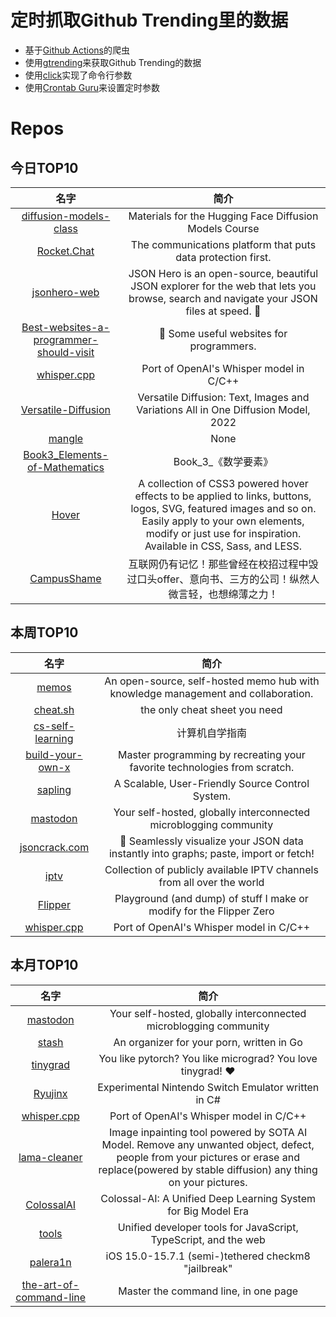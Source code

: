 # 定时抓取Github Trending里的数据
* 基于[Github Actions](https://docs.github.com/en/actions)的爬虫
* 使用[gtrending](https://github.com/hedythedev/gtrending)来获取Github Trending的数据
* 使用[click](https://github.com/pallets/click)实现了命令行参数
* 使用[Crontab Guru](https://crontab.guru/)来设置定时参数

# Repos
## 今日TOP10 
<!-- START OF DAILY_TOP10_REPOS -->
| 名字 | 简介 |
| :----: | :----: |
| [diffusion-models-class](https://github.com/huggingface/diffusion-models-class) | Materials for the Hugging Face Diffusion Models Course |
| [Rocket.Chat](https://github.com/RocketChat/Rocket.Chat) | The communications platform that puts data protection first. |
| [jsonhero-web](https://github.com/apihero-run/jsonhero-web) | JSON Hero is an open-source, beautiful JSON explorer for the web that lets you browse, search and navigate your JSON files at speed. 🚀 |
| [Best-websites-a-programmer-should-visit](https://github.com/sdmg15/Best-websites-a-programmer-should-visit) | 🔗 Some useful websites for programmers. |
| [whisper.cpp](https://github.com/ggerganov/whisper.cpp) | Port of OpenAI's Whisper model in C/C++ |
| [Versatile-Diffusion](https://github.com/SHI-Labs/Versatile-Diffusion) | Versatile Diffusion: Text, Images and Variations All in One Diffusion Model, 2022 |
| [mangle](https://github.com/google/mangle) | None |
| [Book3_Elements-of-Mathematics](https://github.com/Visualize-ML/Book3_Elements-of-Mathematics) | Book_3_《数学要素》 | 鸢尾花书：从加减乘除到机器学习；本册有，583幅图，136个代码文件，其中24个Streamlit App；状态：清华社五审五校中；Github稿件基本稳定，欢迎提意见，会及时修改 |
| [Hover](https://github.com/IanLunn/Hover) | A collection of CSS3 powered hover effects to be applied to links, buttons, logos, SVG, featured images and so on. Easily apply to your own elements, modify or just use for inspiration. Available in CSS, Sass, and LESS. |
| [CampusShame](https://github.com/forthespada/CampusShame) | 互联网仍有记忆！那些曾经在校招过程中毁过口头offer、意向书、三方的公司！纵然人微言轻，也想绵薄之力！ |
<!-- END OF DAILY_TOP10_REPOS -->

## 本周TOP10
<!-- START OF WEEKLY_TOP10_REPOS -->
| 名字 | 简介 |
| :----: | :----: |
| [memos](https://github.com/usememos/memos) | An open-source, self-hosted memo hub with knowledge management and collaboration. |
| [cheat.sh](https://github.com/chubin/cheat.sh) | the only cheat sheet you need |
| [cs-self-learning](https://github.com/PKUFlyingPig/cs-self-learning) | 计算机自学指南 |
| [build-your-own-x](https://github.com/codecrafters-io/build-your-own-x) | Master programming by recreating your favorite technologies from scratch. |
| [sapling](https://github.com/facebook/sapling) | A Scalable, User-Friendly Source Control System. |
| [mastodon](https://github.com/mastodon/mastodon) | Your self-hosted, globally interconnected microblogging community |
| [jsoncrack.com](https://github.com/AykutSarac/jsoncrack.com) | 🔮 Seamlessly visualize your JSON data instantly into graphs; paste, import or fetch! |
| [iptv](https://github.com/iptv-org/iptv) | Collection of publicly available IPTV channels from all over the world |
| [Flipper](https://github.com/UberGuidoZ/Flipper) | Playground (and dump) of stuff I make or modify for the Flipper Zero |
| [whisper.cpp](https://github.com/ggerganov/whisper.cpp) | Port of OpenAI's Whisper model in C/C++ |
<!-- END OF WEEKLY_TOP10_REPOS -->

## 本月TOP10
<!-- START OF MONTHLY_TOP10_REPOS -->
| 名字 | 简介 |
| :----: | :----: |
| [mastodon](https://github.com/mastodon/mastodon) | Your self-hosted, globally interconnected microblogging community |
| [stash](https://github.com/stashapp/stash) | An organizer for your porn, written in Go |
| [tinygrad](https://github.com/geohot/tinygrad) | You like pytorch? You like micrograd? You love tinygrad! ❤️ |
| [Ryujinx](https://github.com/Ryujinx/Ryujinx) | Experimental Nintendo Switch Emulator written in C# |
| [whisper.cpp](https://github.com/ggerganov/whisper.cpp) | Port of OpenAI's Whisper model in C/C++ |
| [lama-cleaner](https://github.com/Sanster/lama-cleaner) | Image inpainting tool powered by SOTA AI Model. Remove any unwanted object, defect, people from your pictures or erase and replace(powered by stable diffusion) any thing on your pictures. |
| [ColossalAI](https://github.com/hpcaitech/ColossalAI) | Colossal-AI: A Unified Deep Learning System for Big Model Era |
| [tools](https://github.com/rome/tools) | Unified developer tools for JavaScript, TypeScript, and the web |
| [palera1n](https://github.com/palera1n/palera1n) | iOS 15.0-15.7.1 (semi-)tethered checkm8 "jailbreak" |
| [the-art-of-command-line](https://github.com/jlevy/the-art-of-command-line) | Master the command line, in one page |
<!-- END OF MONTHLY_TOP10_REPOS -->
